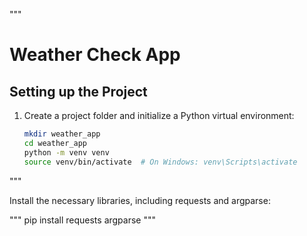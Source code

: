 """
# Weather Check App

## Setting up the Project

1. Create a project folder and initialize a Python virtual environment:

   ```bash
   mkdir weather_app
   cd weather_app
   python -m venv venv
   source venv/bin/activate  # On Windows: venv\Scripts\activate
"""

Install the necessary libraries, including requests and argparse:

"""
pip install requests argparse
"""